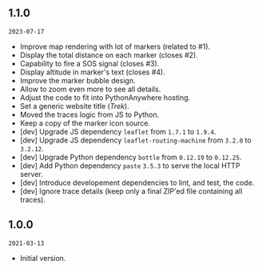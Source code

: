 ## 1.1.0

`2023-07-17`

- Improve map rendering with lot of markers (related to #1).
- Display the total distance on each marker (closes #2).
- Capability to fire a SOS signal (closes #3).
- Display altitude in marker's text (closes #4).
- Improve the marker bubble design.
- Allow to zoom even more to see all details.
- Adjust the code to fit into PythonAnywhere hosting.
- Set a generic website title (*Trek*).
- Moved the traces logic from JS to Python.
- Keep a copy of the marker icon source.
- [dev] Upgrade JS dependency `leaflet` from `1.7.1` to `1.9.4`.
- [dev] Upgrade JS dependency `leaflet-routing-machine` from `3.2.0` to `3.2.12`.
- [dev] Upgrade Python dependency `bottle` from `0.12.19` to `0.12.25`.
- [dev] Add Python dependency `paste` `3.5.3` to serve the local HTTP server.
- [dev] Introduce developement dependencies to lint, and test, the code.
- [dev] Ignore trace details (keep only a final ZIP'ed file containing all traces).

## 1.0.0

`2021-03-13`

- Initial version.
